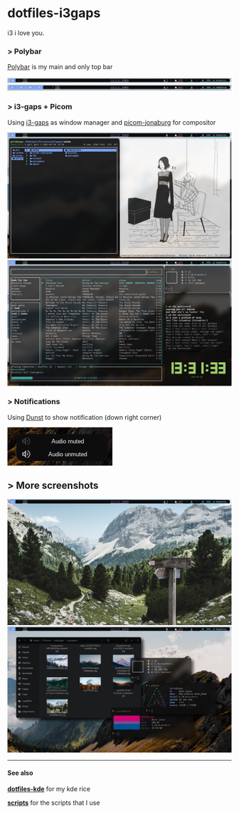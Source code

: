 # dotfiles-i3gaps
i3 i love you.

### > Polybar

[Polybar](http://https://github.com/polybar/polybar "polybar") is my main and only top bar

![](https://github.com/guttzinho/dotfiles-i3gaps/blob/main/screenshots/2022-07-30_13-48.png?raw=true)
![](https://github.com/guttzinho/dotfiles-i3gaps/blob/main/screenshots/2022-07-30_13-49_1.png?raw=true)

### > i3-gaps + Picom
Using [i3-gaps](http:/https://github.com/Airblader/i3/ "i3-gaps") as window manager and  [picom-jonaburg](http:/https://github.com/jonaburg/picom/ "picom-jonaburg") for compositor

![](https://github.com/guttzinho/dotfiles-i3gaps/blob/main/screenshots/2022-07-30_13-39.png?raw=true)
![](https://github.com/guttzinho/dotfiles-i3gaps/blob/main/screenshots/2022-07-30_13-31.png?raw=true)

### > Notifications
Using [Dunst](https://github.com/dunst-project/dunst) to show notification (down right corner)

![](https://github.com/guttzinho/dotfiles-i3gaps/blob/main/screenshots/2022-07-30_13-49.png?raw=true)

## > More screenshots
![](https://github.com/guttzinho/dotfiles-i3gaps/blob/main/screenshots/2022-07-30_13-29.png?raw=true)
![](https://github.com/guttzinho/dotfiles-i3gaps/blob/main/screenshots/2022-07-30_13-37.png?raw=true)

------------

#### See also
**[dotfiles-kde](https://github.com/guttzinho/dotfiles-KDE)** for my kde rice

**[scripts](https://github.com/guttzinho/scripts)** for the scripts that I use
